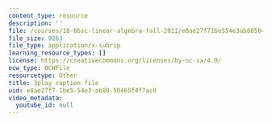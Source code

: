 ```yaml
---
content_type: resource
description: ''
file: /courses/18-06sc-linear-algebra-fall-2011/e8ae27f71be554e3ab8050465f4f7ac9_2uDvRUowBzg.vtt
file_size: 9263
file_type: application/x-subrip
learning_resource_types: []
license: https://creativecommons.org/licenses/by-nc-sa/4.0/
ocw_type: OCWFile
resourcetype: Other
title: 3play caption file
uid: e8ae27f7-1be5-54e3-ab80-50465f4f7ac9
video_metadata:
  youtube_id: null
---
```

